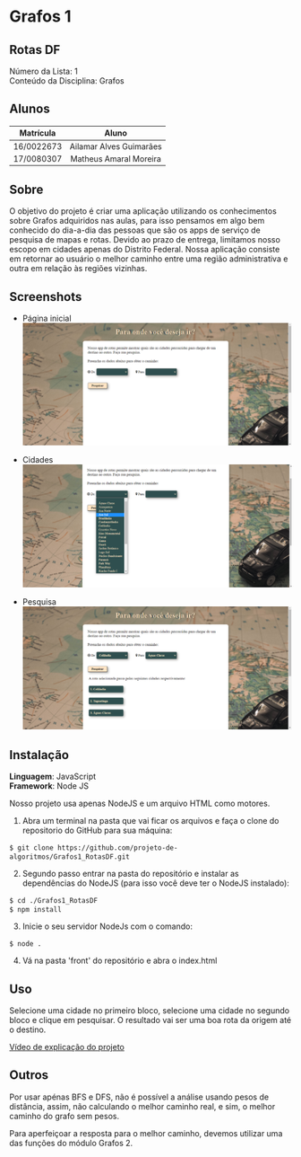 # Grafos 1 

## Rotas DF

Número da Lista: 1  
Conteúdo da Disciplina: Grafos

## Alunos

**Matrícula** | **Aluno** 
:-----------: | :---------:
16/0022673    | Ailamar Alves Guimarães
17/0080307    | Matheus Amaral Moreira

## Sobre

O objetivo do projeto é criar uma aplicação utilizando os conhecimentos sobre Grafos adquiridos nas aulas, para isso pensamos em algo bem conhecido do dia-a-dia das pessoas que 
são os apps de serviço de pesquisa de mapas e rotas. Devido ao prazo de entrega, limitamos nosso escopo em cidades apenas do Distrito Federal. Nossa aplicação consiste em retornar ao usuário o melhor caminho entre uma região administrativa e outra em relação às regiões vizinhas.

## Screenshots

- Página inicial <br>
![Home](./front/assets/img/screenshots/home.png)

- Cidades <br>
![lista de cidades](./front/assets/img/screenshots/listaCidades.png)

- Pesquisa <br>
![Pesquisa](./front/assets/img/screenshots/pesquisa.png)


## Instalação 
**Linguagem**: JavaScript <br>
**Framework**: Node JS <br>

Nosso projeto usa apenas NodeJS e um arquivo HTML como motores.

1. Abra um terminal na pasta que vai ficar os arquivos e faça o clone do repositorio do GitHub para sua máquina:
```
$ git clone https://github.com/projeto-de-algoritmos/Grafos1_RotasDF.git
```

2. Segundo passo entrar na pasta do repositório e instalar as dependências do NodeJS (para isso você deve ter o NodeJS instalado):
```
$ cd ./Grafos1_RotasDF
$ npm install
```

3. Inicie o seu servidor NodeJs com o comando:
```
$ node .
```

4. Vá na pasta 'front' do repositório e abra o index.html

## Uso 
Selecione uma cidade no primeiro bloco, selecione uma cidade no segundo bloco e clique em pesquisar. O resultado vai ser uma boa rota da origem até o destino.

[Vídeo de explicação do projeto](https://youtu.be/fhVnegHuK48)

## Outros 
Por usar apénas BFS e DFS, não é possível a análise usando pesos de distância, assim, não calculando o melhor caminho real, e sim, o melhor caminho do grafo sem pesos.

Para aperfeiçoar a resposta para o melhor caminho, devemos utilizar uma das funções do módulo Grafos 2.




